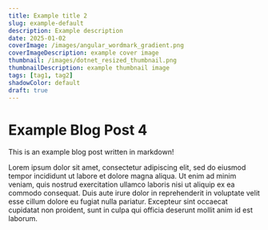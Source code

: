 ```yaml
---
title: Example title 2
slug: example-default
description: Example description
date: 2025-01-02
coverImage: /images/angular_wordmark_gradient.png
coverImageDescription: example cover image
thumbnail: /images/dotnet_resized_thumbnail.png
thumbnailDescription: example thumbnail image
tags: [tag1, tag2]
shadowColor: default
draft: true
---
```


# Example Blog Post 4

This is an example blog post written in markdown!

Lorem ipsum dolor sit amet, consectetur adipiscing elit, sed do eiusmod tempor incididunt ut labore et dolore magna aliqua. Ut enim ad minim veniam, quis nostrud exercitation ullamco laboris nisi ut aliquip ex ea commodo consequat. Duis aute irure dolor in reprehenderit in voluptate velit esse cillum dolore eu fugiat nulla pariatur. Excepteur sint occaecat cupidatat non proident, sunt in culpa qui officia deserunt mollit anim id est laborum.
